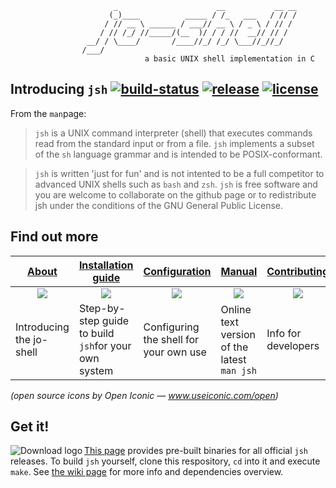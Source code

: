 ```
                       _                      __           __ __
                      (_)____          _____ / /_   ___   / // /
                     / // __ \ ______ / ___// __ \ / _ \ / // / 
                    / // /_/ //_____/(__  )/ / / //  __// // /  
                 __/ / \____/       /____//_/ /_/ \___//_//_/   
                /___/
                              a basic UNIX shell implementation in C
```
## Introducing `jsh`      [![build-status](https://travis-ci.org/jovanbulck/jo-shell.svg?branch=master)](https://travis-ci.org/jovanbulck/jo-shell) [![release](http://github-release-version.herokuapp.com/github/jovanbulck/jo-shell/release.svg?style=plastic)](https://github.com/jovanbulck/jo-shell/releases/latest) [![license](http://img.shields.io/:license-gpl3-orange.svg)](https://gnu.org/licenses/gpl.html)

From the `man`page:

> `jsh` is a UNIX command interpreter (shell) that executes commands read from the standard input or from a file. `jsh` implements a subset of the `sh` language grammar and is intended to be POSIX-conformant.

> `jsh` is written 'just for fun' and is not intented to be a full competitor to advanced UNIX shells such as `bash` and `zsh`. `jsh` is free software and you are welcome to collaborate on the github page or to redistribute jsh under the conditions of the GNU General Public License.

## Find out more

| [About](https://github.com/jovanbulck/jo-shell/wiki/About) | [Installation guide](https://github.com/jovanbulck/jo-shell/wiki/Compiling-and-running) | [Configuration](https://github.com/jovanbulck/jo-shell/wiki/Sample-configuration-files) | [Manual](https://github.com/jovanbulck/jo-shell/wiki/Manual) | [Contributing](https://github.com/jovanbulck/jo-shell/wiki/Coding-guidelines) |
|----|----------|----------|---------|---------|
| [<div align="center"> <img src="https://jovanbulck.github.io/jo-shell/icons/info.svg"/> </div>](https://github.com/jovanbulck/jo-shell/wiki/About) | [<div align="center"> <img src="https://jovanbulck.github.io/jo-shell/icons/wrench.svg"/> </div>](https://github.com/jovanbulck/jo-shell/wiki/Compiling-and-running) | [<div align="center"> <img src="https://jovanbulck.github.io/jo-shell/icons/cog.svg"/> </div>](https://github.com/jovanbulck/jo-shell/wiki/Sample-configuration-files) | [<div align="center"> <img src="https://jovanbulck.github.io/jo-shell/icons/book.svg"/> </div>](https://github.com/jovanbulck/jo-shell/wiki/Manual) | [<div align="center"> <img src="https://jovanbulck.github.io/jo-shell/icons/people.svg"/> </div>](https://github.com/jovanbulck/jo-shell/wiki/Coding-guidelines) |
| Introducing the jo-shell | Step-by-step guide to build `jsh`for your own system | Configuring the shell for your own use | Online text version of the latest `man jsh` | Info for developers |
*(open source icons by Open Iconic — www.useiconic.com/open)*

## Get it!

<a href="https://github.com/jovanbulck/jo-shell/releases/latest"><img src="https://github.com/jovanbulck/jo-shell/blob/gh-pages/download_icon_right_space.png"
 alt="Download logo" title="Download latest release" align="left" /></a>

[This page](https://github.com/jovanbulck/jo-shell/releases/latest) provides pre-built binaries for all official `jsh` releases. To build `jsh` yourself, clone this respository, `cd` into it and execute `make`. See [the wiki page](https://github.com/jovanbulck/jo-shell/wiki/Compiling-and-running) for more info and dependencies overview.
